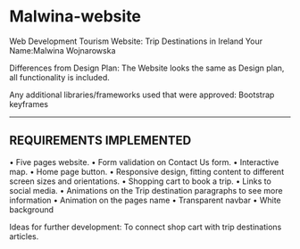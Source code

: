 # Malwina-website
Web Development Tourism Website: Trip Destinations in Ireland
Your Name:Malwina Wojnarowska


Differences from Design Plan:
The Website looks the same as Design plan, all functionality is included.

Any additional libraries/frameworks used that were approved:
Bootstrap
keyframes

_________________

## REQUIREMENTS IMPLEMENTED
•	Five pages website.
•	Form validation on Contact Us form.
•	Interactive map.
•	Home page button.
•	Responsive design, fitting content to different screen sizes and orientations.
•	Shopping cart to book a trip.
•	Links to social media.
•	Animations on the Trip destination paragraphs to see more information
•   Animation on the pages name
•   Transparent navbar
•	White background 

Ideas for further development: To connect shop cart with trip destinations articles.

